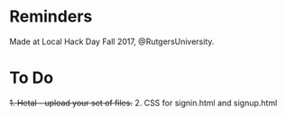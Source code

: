 # Reminders #

Made at Local Hack Day Fall 2017, @RutgersUniversity.

# To Do #

~~1. Hetal - upload your set of files.~~
2. CSS for signin.html and signup.html
